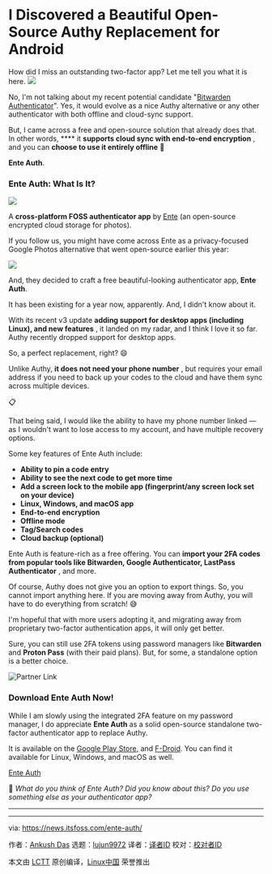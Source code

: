 [#]: subject: "I Discovered a Beautiful Open-Source Authy Replacement for Android"
[#]: via: "https://news.itsfoss.com/ente-auth/"
[#]: author: "Ankush Das https://news.itsfoss.com/author/ankush/"
[#]: collector: "lujun9972/lctt-scripts-1705972010"
[#]: translator: " "
[#]: reviewer: " "
[#]: publisher: " "
[#]: url: " "

I Discovered a Beautiful Open-Source Authy Replacement for Android
======
How did I miss an outstanding two-factor app? Let me tell you what it is
here.
[![][1]][2]

No, I'm not talking about my recent potential candidate "[Bitwarden Authenticator][3]". Yes, it would evolve as a nice Authy alternative or any other authenticator with both offline and cloud-sync support.

But, I came across a free and open-source solution that already does that. In other words, **** it **supports cloud sync with end-to-end encryption** , and you can **choose to use it entirely offline** 🤯

**Ente Auth**.

### Ente Auth: What Is It?

![][4]

A **cross-platform FOSS authenticator app** by [Ente][5] (an open-source encrypted cloud storage for photos).

If you follow us, you might have come across Ente as a privacy-focused Google Photos alternative that went open-source earlier this year:

![][6]

And, they decided to craft a free beautiful-looking authenticator app, **Ente Auth**.

It has been existing for a year now, apparently. And, I didn't know about it.

With its recent v3 update **adding support for desktop apps (including Linux), and new features** , it landed on my radar, and I think I love it so far. Authy recently dropped support for desktop apps.

So, a perfect replacement, right? 😄

Unlike Authy, **it does not need your phone number** , but requires your email address if you need to back up your codes to the cloud and have them sync across multiple devices.

📋

That being said, I would like the ability to have my phone number linked — as I wouldn't want to lose access to my account, and have multiple recovery options.

Some key features of Ente Auth include:

  * **Ability to pin a code entry**
  * **Ability to see the next code to get more time**
  * **Add a screen lock to the mobile app (fingerprint/any screen lock set on your device)**
  * **Linux, Windows, and macOS app**
  * **End-to-end encryption**
  * **Offline mode**
  * **Tag/Search codes**
  * **Cloud backup (optional)**



Ente Auth is feature-rich as a free offering. You can **import your 2FA codes from popular tools like Bitwarden, Google Authenticator, LastPass Authenticator** , and more.

Of course, Authy does not give you an option to export things. So, you cannot import anything here. If you are moving away from Authy, you will have to do everything from scratch! 😅

I'm hopeful that with more users adopting it, and migrating away from proprietary two-factor authentication apps, it will only get better.

Sure, you can still use 2FA tokens using password managers like **Bitwarden** and **Proton Pass** (with their paid plans). But, for some, a standalone option is a better choice.

![Partner Link][7]

### Download Ente Auth Now!

While I am slowly using the integrated 2FA feature on my password manager, I do appreciate **Ente Auth** as a solid open-source standalone two-factor authenticator app to replace Authy.

It is available on the [Google Play Store][8], and [F-Droid][9]. You can find it available for Linux, Windows, and macOS as well.

[Ente Auth][10]

💬 _What do you think of Ente Auth? Did you know about this? Do you use something else as your authenticator app?_

* * *

--------------------------------------------------------------------------------

via: https://news.itsfoss.com/ente-auth/

作者：[Ankush Das][a]
选题：[lujun9972][b]
译者：[译者ID](https://github.com/译者ID)
校对：[校对者ID](https://github.com/校对者ID)

本文由 [LCTT](https://github.com/LCTT/TranslateProject) 原创编译，[Linux中国](https://linux.cn/) 荣誉推出

[a]: https://news.itsfoss.com/author/ankush/
[b]: https://github.com/lujun9972
[1]: https://news.itsfoss.com/assets/images/pikapods.jpg
[2]: https://www.pikapods.com/?utm_campaign=banner-2024-05&utm_source=itsfoss
[3]: https://news.itsfoss.com/bitwarden-authenticator/
[4]: https://news.itsfoss.com/content/images/2024/06/ente-auth-official.jpg
[5]: https://ente.io/
[6]: https://news.itsfoss.com/content/images/size/w256h256/2022/08/android-chrome-192x192.png
[7]: https://static.ghost.org/v5.0.0/images/link-icon.svg
[8]: https://play.google.com/store/apps/details?id=io.ente.auth
[9]: https://f-droid.org/packages/io.ente.auth/
[10]: https://ente.io/auth/
